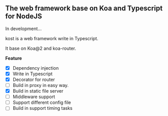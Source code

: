 ## The web framework base on Koa and Typescript for NodeJS

In development...

kost is a web framework write in Typescript.

It base on Koa@2 and koa-router.

**Feature**

* [x] Dependency injection
* [x] Write in Typescript
* [x] Decorator for router
* [ ] Build in proxy in easy way.
* [x] Build in static file server
* [ ] Middleware support
* [ ] Support different config file
* [ ] Build in support timing tasks
